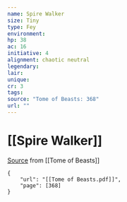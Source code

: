 ```yaml
---
name: Spire Walker
size: Tiny
type: Fey
environment: 
hp: 38
ac: 16
initiative: 4
alignment: chaotic neutral
legendary: 
lair: 
unique: 
cr: 3
tags: 
source: "Tome of Beasts: 368"
url: ""
---
```

# [[Spire Walker]]

[Source](zotero://open-pdf/library/items/ULEQWHJM?page=368) from [[Tome of Beasts]]

```pdf
{
	"url": "[[Tome of Beasts.pdf]]",
	"page": [368]
}
```

